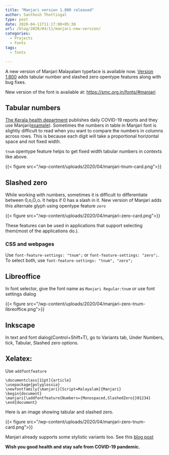 ```yaml
---
title: "Manjari version 1.800 released"
author: Santhosh Thottingal
type: post
date: 2020-04-11T11:17:00+05:30
url: /blog/2020/04/11/manjari-new-version/
categories:
  - Projects
  - Fonts
tags:
  - fonts

---
```


A new version of Manjari Malayalam typeface is available now. [Version 1.800][1] adds tabular number and slashed zero opentype features along with bug fixes.

New version of the font is available at: <https://smc.org.in/fonts/#manjari>

## Tabular numbers

[The Kerala health department][3] publishes daily COVID-19 reports and they use Manjari([example][4]). Sometimes the numbers in table in Manjari font is slightly difficult to read when you want to compare the numbers in columns across rows. This is because each digit will take a proportional horizontal space and not fixed width.

`tnum` opentype feature helps to get fixed width tabular numbers in contexts like above.

{{< figure src="/wp-content/uploads/2020/04/manjari-tnum-card.png">}}

## Slashed zero

While working with numbers, sometimes it is difficult to differentiate between 0,o,O,ഠ. It helps if 0 has a slash in it. New version of Manjari adds this alternate glyph using opentype feature `zero`

{{< figure src="/wp-content/uploads/2020/04/manjari-zero-card.png">}}

These features can be used in applications that support selecting them(most of the applications do.).

### CSS and webpages
Use `font-feature-settings: "tnum";` or `font-feature-settings: "zero";`. To select both, use `font-feature-settings: "tnum", "zero";`

## Libreoffice

In font selector, give the font name as `Manjari Regular:tnum` or use font settings dialog

{{< figure src="/wp-content/uploads/2020/04/manjari-zero-tnum-libreoffice.png">}}

## Inkscape

In text and font dialog(Control+Shift+T), go to Variants tab, Under Numbers, tick, Tabular, Slashed zero options.

## Xelatex:

Use `addfontfeature`

```
\documentclass[11pt]{article}
\usepackage{polyglossia}
\newfontfamily{\manjari}[Script=Malayalam]{Manjari}
\begin{document}
\manjari{\addfontfeature{Numbers={Monospaced,SlashedZero}}01234}
\end{document}
```

Here is an image showing tabular and slashed zero.

{{< figure src="/wp-content/uploads/2020/04/manjari-zero-tnum-card.png">}}

Manjari already supports some stylistic variants too. See this [blog post][2]

**Wish you good health and stay safe from COVID-19 pandemic.**

[1]: https://gitlab.com/smc/fonts/manjari/-/tags/Version1.800
[2]: https://thottingal.in/blog/2018/01/06/stylistic-alternates-manjari-chilanka/
[3]: http://dhs.kerala.gov.in
[4]: http://dhs.kerala.gov.in/wp-content/uploads/2020/04/Daily-Bulletin-HFWD-Malayalam-April-10.pdf